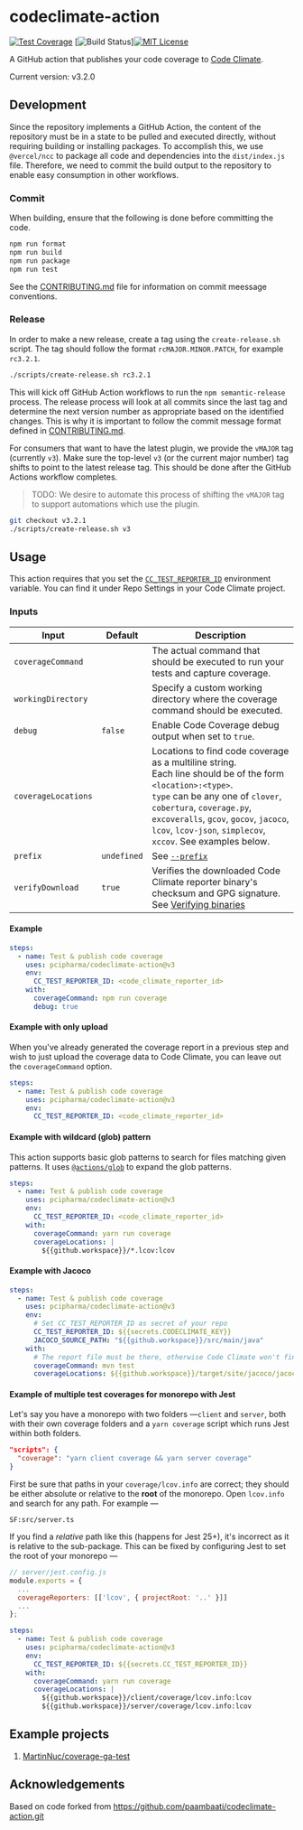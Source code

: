 # codeclimate-action

[![Test Coverage](https://api.codeclimate.com/v1/badges/-codeclimate-id-/test_coverage)](https://codeclimate.com/github/pcipharma/codeclimate-action/test_coverage)
[![Build Status](https://github.com/pcipharma/codeclimate-action/workflows/PR%20Checks/badge.svg)][![MIT License](https://img.shields.io/badge/License-MIT-blue.svg)](LICENSE)

A GitHub action that publishes your code coverage to [Code Climate](http://codeclimate.com/).

Current version: v3.2.0

## Development

Since the repository implements a GitHub Action, the content of the repository must be in a state to be pulled and executed directly, without requiring building or installing packages.
To accomplish this, we use `@vercel/ncc` to package all code and dependencies into the `dist/index.js` file.
Therefore, we need to commit the build output to the repository to enable easy consumption in other workflows.

### Commit

When building, ensure that the following is done before committing the code.

```bash
npm run format
npm run build
npm run package
npm run test
```

See the [CONTRIBUTING.md](./CONTRIBUTING.md) file for information on commit meessage conventions.

### Release

In order to make a new release, create a tag using the `create-release.sh` script.
The tag should follow the format `rcMAJOR.MINOR.PATCH`, for example `rc3.2.1`.

```bash
./scripts/create-release.sh rc3.2.1
```

This will kick off GitHub Action workflows to run the `npm semantic-release` process.
The release process will look at all commits since the last tag and determine the next version number as appropriate based on the identified changes.
This is why it is important to follow the commit message format defined in [CONTRIBUTING.md](./CONTRIBUTING.md).

For consumers that want to have the latest plugin, we provide the `vMAJOR` tag (currently `v3`).
Make sure the top-level `v3` (or the current major number) tag shifts to point to the latest release tag.
This should be done after the GitHub Actions workflow completes.

> TODO: We desire to automate this process of shifting the `vMAJOR` tag to support automations which use the plugin.

```bash
git checkout v3.2.1
./scripts/create-release.sh v3
```

## Usage

This action requires that you set the [`CC_TEST_REPORTER_ID`](https://docs.codeclimate.com/docs/configuring-test-coverage) environment variable.
You can find it under Repo Settings in your Code Climate project.

### Inputs


|Input|Default|Description
|-----|-------|-----------
|`coverageCommand`||The actual command that should be executed to run your tests and capture coverage.
|`workingDirectory`||Specify a custom working directory where the coverage command should be executed.
|`debug`|`false`|Enable Code Coverage debug output when set to `true`.
|`coverageLocations`||Locations to find code coverage as a multiline string.<br>Each line should be of the form `<location>:<type>`.<br>`type` can be any one of `clover`, `cobertura`, `coverage.py`, `excoveralls`, `gcov`, `gocov`, `jacoco`, `lcov`, `lcov-json`, `simplecov`, `xccov`. See examples below.
|`prefix`|`undefined`|See [`--prefix`](https://docs.codeclimate.com/docs/configuring-test-coverage)
|`verifyDownload`|`true`|Verifies the downloaded Code Climate reporter binary\'s checksum and GPG signature. See [Verifying binaries](https://github.com/codeclimate/test-reporter#verifying-binaries)


#### Example

```yaml
steps:
  - name: Test & publish code coverage
    uses: pcipharma/codeclimate-action@v3
    env:
      CC_TEST_REPORTER_ID: <code_climate_reporter_id>
    with:
      coverageCommand: npm run coverage
      debug: true
```

#### Example with only upload

When you've already generated the coverage report in a previous step and wish to just upload the coverage data to Code Climate, you can leave out the `coverageCommand` option.

```yaml
steps:
  - name: Test & publish code coverage
    uses: pcipharma/codeclimate-action@v3
    env:
      CC_TEST_REPORTER_ID: <code_climate_reporter_id>
```

#### Example with wildcard (glob) pattern

This action supports basic glob patterns to search for files matching given patterns. It uses [`@actions/glob`](https://github.com/actions/toolkit/tree/master/packages/glob#basic) to expand the glob patterns.

```yaml
steps:
  - name: Test & publish code coverage
    uses: pcipharma/codeclimate-action@v3
    env:
      CC_TEST_REPORTER_ID: <code_climate_reporter_id>
    with:
      coverageCommand: yarn run coverage
      coverageLocations: |
        ${{github.workspace}}/*.lcov:lcov
```

#### Example with Jacoco

```yaml
steps:
  - name: Test & publish code coverage
    uses: pcipharma/codeclimate-action@v3
    env:
      # Set CC_TEST_REPORTER_ID as secret of your repo
      CC_TEST_REPORTER_ID: ${{secrets.CODECLIMATE_KEY}}
      JACOCO_SOURCE_PATH: "${{github.workspace}}/src/main/java"
    with:
      # The report file must be there, otherwise Code Climate won't find it
      coverageCommand: mvn test
      coverageLocations: ${{github.workspace}}/target/site/jacoco/jacoco.xml:jacoco
```

#### Example of multiple test coverages for monorepo with Jest

Let's say you have a monorepo with two folders —`client` and `server`, both with their own coverage folders and a `yarn coverage` script which runs Jest within both folders.

```json
"scripts": {
  "coverage": "yarn client coverage && yarn server coverage"
}
```

First be sure that paths in your `coverage/lcov.info` are correct; they should be either absolute or relative to the **root** of the monorepo. Open `lcov.info` and search for any path. For example —

```lcov
SF:src/server.ts
```

If you find a *relative* path like this (happens for Jest 25+), it's incorrect as it is relative to the sub-package. This can be fixed by configuring Jest to set the root of your monorepo —

```javascript
// server/jest.config.js
module.exports = {
  ...
  coverageReporters: [['lcov', { projectRoot: '..' }]]
  ...
};
```

```yaml
steps:
  - name: Test & publish code coverage
    uses: pcipharma/codeclimate-action@v3
    env:
      CC_TEST_REPORTER_ID: ${{secrets.CC_TEST_REPORTER_ID}}
    with:
      coverageCommand: yarn run coverage
      coverageLocations: |
        ${{github.workspace}}/client/coverage/lcov.info:lcov
        ${{github.workspace}}/server/coverage/lcov.info:lcov
```

## Example projects

1. [MartinNuc/coverage-ga-test](https://github.com/MartinNuc/coverage-ga-test/blob/master/.github/workflows/ci.yaml)

## Acknowledgements

Based on code forked from https://github.com/paambaati/codeclimate-action.git
